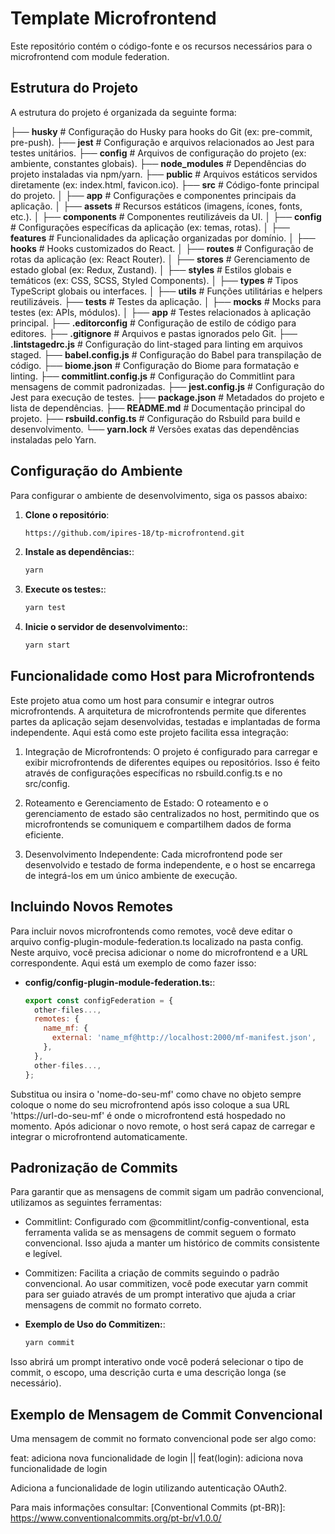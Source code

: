 # Template Microfrontend

Este repositório contém o código-fonte e os recursos necessários para o microfrontend com module federation.

## Estrutura do Projeto

A estrutura do projeto é organizada da seguinte forma:

├── **husky**                     # Configuração do Husky para hooks do Git (ex: pre-commit, pre-push).
├── **jest**                      # Configuração e arquivos relacionados ao Jest para testes unitários.
├── **config**                    # Arquivos de configuração do projeto (ex: ambiente, constantes globais).
├── **node_modules**              # Dependências do projeto instaladas via npm/yarn.
├── **public**                    # Arquivos estáticos servidos diretamente (ex: index.html, favicon.ico).
├── **src**                       # Código-fonte principal do projeto.
│   ├── **app**                   # Configurações e componentes principais da aplicação.
│   ├── **assets**                # Recursos estáticos (imagens, ícones, fonts, etc.).
│   ├── **components**            # Componentes reutilizáveis da UI.
│   ├── **config**                # Configurações específicas da aplicação (ex: temas, rotas).
│   ├── **features**              # Funcionalidades da aplicação organizadas por domínio.
│   ├── **hooks**                 # Hooks customizados do React.
│   ├── **routes**                # Configuração de rotas da aplicação (ex: React Router).
│   ├── **stores**                # Gerenciamento de estado global (ex: Redux, Zustand).
│   ├── **styles**                # Estilos globais e temáticos (ex: CSS, SCSS, Styled Components).
│   ├── **types**                 # Tipos TypeScript globais ou interfaces.
│   ├── **utils**                 # Funções utilitárias e helpers reutilizáveis.
├── **tests**                     # Testes da aplicação.
│   ├── **mocks**                 # Mocks para testes (ex: APIs, módulos).
│   ├── **app**                   # Testes relacionados à aplicação principal.
├── **.editorconfig**             # Configuração de estilo de código para editores.
├── **.gitignore**                # Arquivos e pastas ignorados pelo Git.
├── **.lintstagedrc.js**          # Configuração do lint-staged para linting em arquivos staged.
├── **babel.config.js**           # Configuração do Babel para transpilação de código.
├── **biome.json**                # Configuração do Biome para formatação e linting.
├── **commitlint.config.js**      # Configuração do Commitlint para mensagens de commit padronizadas.
├── **jest.config.js**            # Configuração do Jest para execução de testes.
├── **package.json**              # Metadados do projeto e lista de dependências.
├── **README.md**                 # Documentação principal do projeto.
├── **rsbuild.config.ts**         # Configuração do Rsbuild para build e desenvolvimento.
└── **yarn.lock**                 # Versões exatas das dependências instaladas pelo Yarn.


## Configuração do Ambiente

Para configurar o ambiente de desenvolvimento, siga os passos abaixo:

1. **Clone o repositório**:
   ```bash
   https://github.com/ipires-18/tp-microfrontend.git

2. **Instale as dependências:**:
   ```bash
   yarn

3. **Execute os testes:**:
   ```bash
   yarn test

4. **Inicie o servidor de desenvolvimento:**:
   ```bash
   yarn start

## Funcionalidade como Host para Microfrontends

Este projeto atua como um host para consumir e integrar outros microfrontends. A arquitetura de microfrontends permite que diferentes partes da aplicação sejam desenvolvidas, testadas e implantadas de forma independente. Aqui está como este projeto facilita essa integração:

1. Integração de Microfrontends: O projeto é configurado para carregar e exibir microfrontends de diferentes equipes ou repositórios. Isso é feito através de configurações específicas no rsbuild.config.ts e no src/config.

2. Roteamento e Gerenciamento de Estado: O roteamento e o gerenciamento de estado são centralizados no host, permitindo que os microfrontends se comuniquem e compartilhem dados de forma eficiente.

3. Desenvolvimento Independente: Cada microfrontend pode ser desenvolvido e testado de forma independente, e o host se encarrega de integrá-los em um único ambiente de execução.

## Incluindo Novos Remotes

Para incluir novos microfrontends como remotes, você deve editar o arquivo config-plugin-module-federation.ts localizado na pasta config. Neste arquivo, você precisa adicionar o nome do microfrontend e a URL correspondente. Aqui está um exemplo de como fazer isso:

- **config/config-plugin-module-federation.ts:**:
  ```javascript
  export const configFederation = {
    other-files...,
    remotes: {
      name_mf: {
        external: 'name_mf@http://localhost:2000/mf-manifest.json',
      },
    },
    other-files...,
  };

Substitua ou insira o 'nome-do-seu-mf' como chave no objeto sempre coloque o nome do seu microfrontend após isso coloque a sua URL 'https://url-do-seu-mf' é onde o microfrontend está hospedado no momento. Após adicionar o novo remote, o host será capaz de carregar e integrar o microfrontend automaticamente.

## Padronização de Commits

Para garantir que as mensagens de commit sigam um padrão convencional, utilizamos as seguintes ferramentas:

- Commitlint: Configurado com @commitlint/config-conventional, esta ferramenta valida se as mensagens de commit seguem o formato convencional. Isso ajuda a manter um histórico de commits consistente e legível.

- Commitizen: Facilita a criação de commits seguindo o padrão convencional. Ao usar commitizen, você pode executar yarn commit para ser guiado através de um prompt interativo que ajuda a criar mensagens de commit no formato correto.

- **Exemplo de Uso do Commitizen:**:
   ```bash
   yarn commit

Isso abrirá um prompt interativo onde você poderá selecionar o tipo de commit, o escopo, uma descrição curta e uma descrição longa (se necessário).

## Exemplo de Mensagem de Commit Convencional

Uma mensagem de commit no formato convencional pode ser algo como:

feat: adiciona nova funcionalidade de login || feat(login): adiciona nova funcionalidade de login

Adiciona a funcionalidade de login utilizando autenticação OAuth2.

Para mais informações consultar:
[Conventional Commits (pt-BR)]: https://www.conventionalcommits.org/pt-br/v1.0.0/



